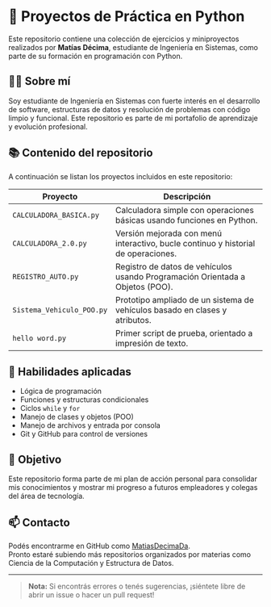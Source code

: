 # 🐍 Proyectos de Práctica en Python

Este repositorio contiene una colección de ejercicios y miniproyectos realizados por **Matías Décima**, estudiante de Ingeniería en Sistemas, como parte de su formación en programación con Python.

## 👨‍💻 Sobre mí

Soy estudiante de Ingeniería en Sistemas con fuerte interés en el desarrollo de software, estructuras de datos y resolución de problemas con código limpio y funcional. Este repositorio es parte de mi portafolio de aprendizaje y evolución profesional.

## 📚 Contenido del repositorio

A continuación se listan los proyectos incluidos en este repositorio:

| Proyecto | Descripción |
|----------|-------------|
| `CALCULADORA_BASICA.py` | Calculadora simple con operaciones básicas usando funciones en Python. |
| `CALCULADORA_2.0.py` | Versión mejorada con menú interactivo, bucle continuo y historial de operaciones. |
| `REGISTRO_AUTO.py` | Registro de datos de vehículos usando Programación Orientada a Objetos (POO). |
| `Sistema_Vehiculo_POO.py` | Prototipo ampliado de un sistema de vehículos basado en clases y atributos. |
| `hello word.py` | Primer script de prueba, orientado a impresión de texto. |

## 🧠 Habilidades aplicadas

- Lógica de programación
- Funciones y estructuras condicionales
- Ciclos `while` y `for`
- Manejo de clases y objetos (POO)
- Manejo de archivos y entrada por consola
- Git y GitHub para control de versiones

## 🚀 Objetivo

Este repositorio forma parte de mi plan de acción personal para consolidar mis conocimientos y mostrar mi progreso a futuros empleadores y colegas del área de tecnología.

## 📫 Contacto

Podés encontrarme en GitHub como [MatiasDecimaDa](https://github.com/MatiasDecimaDa).  
Pronto estaré subiendo más repositorios organizados por materias como Ciencia de la Computación y Estructura de Datos.

---

> **Nota:** Si encontrás errores o tenés sugerencias, ¡siéntete libre de abrir un issue o hacer un pull request!
